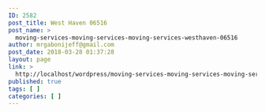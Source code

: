 ```yaml
---
ID: 2582
post_title: West Haven 06516
post_name: >
  moving-services-moving-services-moving-services-westhaven-06516
author: mrgabonijeff@gmail.com
post_date: 2018-03-28 01:37:28
layout: page
link: >
  http://localhost/wordpress/moving-services-moving-services-moving-services-westhaven-06516/
published: true
tags: [ ]
categories: [ ]
---
```

